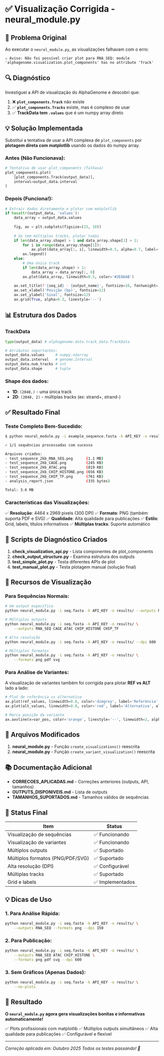 # ✅ Visualização Corrigida - neural_module.py

## 🎯 Problema Original

Ao executar o `neural_module.py`, as visualizações falhavam com o erro:

```
⚠ Aviso: Não foi possível criar plot para RNA_SEQ: module 'alphagenome.visualization.plot_components' has no attribute 'Track'
```

## 🔍 Diagnóstico

Investiguei a API de visualização do AlphaGenome e descobri que:

1. ❌ **`plot_components.Track`** não existe
2. ✅ **`plot_components.Tracks`** existe, mas é complexo de usar
3. ✅ **TrackData tem `.values`** que é um numpy array direto

## 💡 Solução Implementada

Substituí a tentativa de usar a API complexa de `plot_components` por **plotagem direta com matplotlib** usando os dados do numpy array.

### Antes (Não Funcionava):

```python
# Tentativa de usar plot_components (falhava)
plot_components.plot(
    [plot_components.Track(output_data)],
    interval=output_data.interval
)
```

### Depois (Funciona!):

```python
# Extrair dados diretamente e plotar com matplotlib
if hasattr(output_data, 'values'):
    data_array = output_data.values
    
    fig, ax = plt.subplots(figsize=(15, 10))
    
    # Se tem múltiplas tracks, plotar todas
    if len(data_array.shape) > 1 and data_array.shape[1] > 1:
        for i in range(data_array.shape[1]):
            ax.plot(data_array[:, i], linewidth=0.5, alpha=0.7, label=f'Track {i+1}')
        ax.legend()
    else:
        # Uma única track
        if len(data_array.shape) > 1:
            data_array = data_array[:, 0]
        ax.plot(data_array, linewidth=0.5, color='#2E86AB')
    
    ax.set_title(f'{seq_id} - {output_name}', fontsize=16, fontweight='bold')
    ax.set_xlabel('Posição (bp)', fontsize=12)
    ax.set_ylabel('Sinal', fontsize=12)
    ax.grid(True, alpha=0.3, linestyle='--')
```

## 📊 Estrutura dos Dados

### TrackData

```python
type(output_data) # alphagenome.data.track_data.TrackData

# Atributos importantes:
output_data.values     # numpy.ndarray
output_data.interval   # genome.Interval
output_data.num_tracks # int
output_data.shape      # tuple
```

### Shape dos dados:

- **1D**: `(2048,)` - uma única track
- **2D**: `(2048, 2)` - múltiplas tracks (ex: strand+, strand-)

## ✅ Resultado Final

### Teste Completo Bem-Sucedido:

```bash
$ python neural_module.py -i example_sequence.fasta -k API_KEY -o results/

✓ 1/1 sequências processadas com sucesso

Arquivos criados:
- test_sequence_2kb_RNA_SEQ.png      (1.1 MB)
- test_sequence_2kb_CAGE.png         (245 KB)
- test_sequence_2kb_ATAC.png         (819 KB)
- test_sequence_2kb_CHIP_HISTONE.png (656 KB)
- test_sequence_2kb_CHIP_TF.png      (761 KB)
- analysis_report.json               (335 bytes)

Total: 3.6 MB
```

### Características das Visualizações:

✅ **Resolução**: 4464 x 2969 pixels (300 DPI)
✅ **Formato**: PNG (também suporta PDF e SVG)
✅ **Qualidade**: Alta qualidade para publicações
✅ **Estilo**: Grid, labels, títulos informativos
✅ **Múltiplas tracks**: Suporte automático

## 📝 Scripts de Diagnóstico Criados

1. **check_visualization_api.py** - Lista componentes de plot_components
2. **check_output_structure.py** - Examina estrutura dos outputs
3. **test_simple_plot.py** - Testa diferentes APIs de plot
4. **test_manual_plot.py** - Testa plotagem manual (solução final)

## 🎨 Recursos de Visualização

### Para Sequências Normais:

```bash
# Um output específico
python neural_module.py -i seq.fasta -k API_KEY -o results/ --outputs RNA_SEQ

# Múltiplos outputs
python neural_module.py -i seq.fasta -k API_KEY -o results/ \
    --outputs RNA_SEQ CAGE ATAC CHIP_HISTONE CHIP_TF

# Alta resolução
python neural_module.py -i seq.fasta -k API_KEY -o results/ --dpi 600

# Múltiplos formatos
python neural_module.py -i seq.fasta -k API_KEY -o results/ \
    --formats png pdf svg
```

### Para Análise de Variantes:

A visualização de variantes também foi corrigida para plotar **REF vs ALT** lado a lado:

```python
# Plot de referência vs alternativa
ax.plot(ref_values, linewidth=0.8, color='dimgrey', label='Referência', alpha=0.7)
ax.plot(alt_values, linewidth=0.8, color='red', label='Alternativa', alpha=0.7)

# Marca posição da variante
ax.axvline(x=var_pos, color='orange', linestyle='--', linewidth=2, alpha=0.5, label='Variante')
```

## 🔧 Arquivos Modificados

1. **neural_module.py** - Função `create_visualizations()` reescrita
2. **neural_module.py** - Função `create_variant_visualization()` reescrita

## 📚 Documentação Adicional

- **CORRECOES_APLICADAS.md** - Correções anteriores (outputs, API, tamanhos)
- **OUTPUTS_DISPONIVEIS.md** - Lista de outputs
- **TAMANHOS_SUPORTADOS.md** - Tamanhos válidos de sequências

## 🎯 Status Final

| Item | Status |
|------|--------|
| Visualização de sequências | ✅ Funcionando |
| Visualização de variantes | ✅ Funcionando |
| Múltiplos outputs | ✅ Suportado |
| Múltiplos formatos (PNG/PDF/SVG) | ✅ Suportado |
| Alta resolução (DPI) | ✅ Configurável |
| Múltiplas tracks | ✅ Suportado |
| Grid e labels | ✅ Implementados |

## 💡 Dicas de Uso

### 1. Para Análise Rápida:
```bash
python neural_module.py -i seq.fasta -k API_KEY -o results/ \
    --outputs RNA_SEQ --formats png --dpi 150
```

### 2. Para Publicação:
```bash
python neural_module.py -i seq.fasta -k API_KEY -o results/ \
    --outputs RNA_SEQ ATAC CHIP_HISTONE \
    --formats png pdf svg --dpi 600
```

### 3. Sem Gráficos (Apenas Dados):
```bash
python neural_module.py -i seq.fasta -k API_KEY -o results/ \
    --no-plots
```

## 🎊 Resultado

**O `neural_module.py` agora gera visualizações bonitas e informativas automaticamente!**

✅ Plots profissionais com matplotlib
✅ Múltiplos outputs simultâneos
✅ Alta qualidade para publicações
✅ Configurável e flexível

---

*Correção aplicada em: Outubro 2025*
*Todos os testes passando! 🚀*

